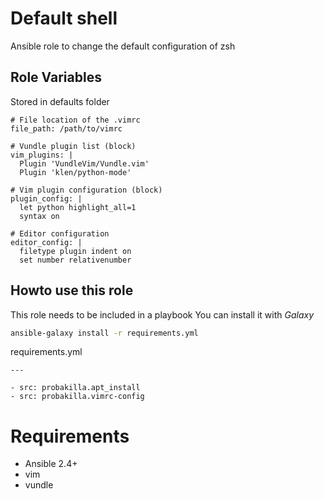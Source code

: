 # Default shell

Ansible role to change the default configuration of zsh

## Role Variables

Stored in defaults folder

```
# File location of the .vimrc
file_path: /path/to/vimrc

# Vundle plugin list (block)
vim_plugins: |
  Plugin 'VundleVim/Vundle.vim'
  Plugin 'klen/python-mode'

# Vim plugin configuration (block)
plugin_config: |
  let python highlight_all=1
  syntax on

# Editor configuration
editor_config: |
  filetype plugin indent on
  set number relativenumber
```

## Howto use this role

This role needs to be included in a playbook
You can install it with *Galaxy*

```bash
ansible-galaxy install -r requirements.yml
```

requirements.yml
```
---

- src: probakilla.apt_install
- src: probakilla.vimrc-config
```

# Requirements

- Ansible 2.4+
- vim
- vundle
